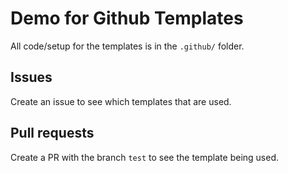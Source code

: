 # Demo for Github Templates
All code/setup for the templates is in the `.github/` folder.

## Issues
Create an issue to see which templates that are used.

## Pull requests
Create a PR with the branch `test` to see the template being used.